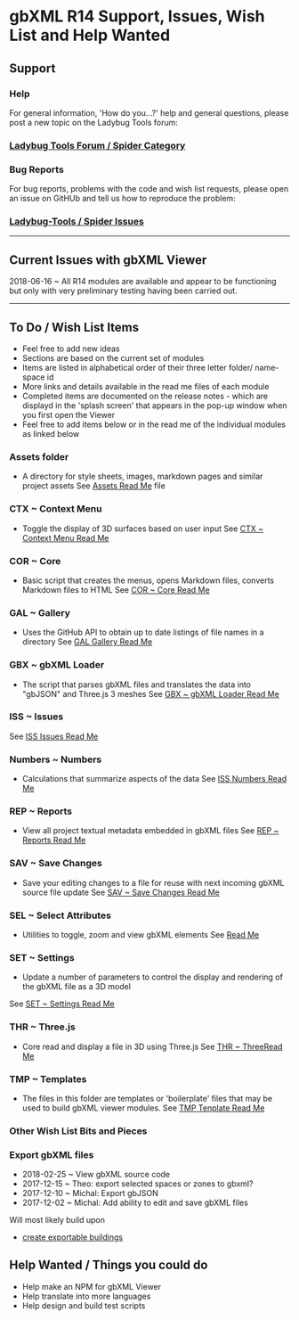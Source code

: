 
# gbXML R14 Support, Issues, Wish List and Help Wanted

## Support

### Help

For general information, 'How do you...?' help and general questions, please post a new topic on the Ladybug Tools forum:

### [Ladybug Tools Forum / Spider Category]( http://discourse.ladybug.tools/c/spider)


### Bug Reports

For bug reports, problems with the code and wish list requests, please open an issue on GitHUb and tell us how to reproduce the problem:

### [Ladybug-Tools / Spider Issues]( https://github.com/ladybug-tools/spider/issues )

***

## Current Issues with gbXML Viewer

2018-06-16 ~ All R14 modules are available and appear to be functioning but only with very preliminary testing having been carried out.


***

## To Do / Wish List Items

* Feel free to add new ideas
* Sections are based on the current set of modules
* Items are listed in alphabetical order of their three letter folder/ name-space id
* More links and details available in the read me files of each module
* Completed items are documented on the release notes - which are displayd in the 'splash screen' that appears in the pop-up window when you first open the Viewer
* Feel free to add items below or in the read me of the individual modules as linked below

### Assets folder

* A directory for style sheets, images, markdown pages and similar project assets
See [Assets Read Me]( http://www.ladybug.tools/spider/#gbxml-viewer/r14/assets/README.md ) file


### CTX ~ Context Menu

* Toggle the display of 3D surfaces based on user input
See [CTX ~ Context Menu Read Me]( http://www.ladybug.tools/spider/index.html#gbxml-viewer/r14/gv-ctx-context-menu/README.md )


### COR ~ Core

* Basic script that creates the menus, opens Markdown files, converts Markdown files to HTML
See [COR ~ Core Read Me]( http://www.ladybug.tools/spider/index.html#gbxml-viewer/r14/gv-cor-core/README.md )


### GAL ~ Gallery

* Uses the GitHub API to obtain up to date listings of file names in a directory
See [GAL Gallery Read Me]( http://www.ladybug.tools/spider/index.html#gbxml-viewer/r14/gv-gal-gallery/README.md )


### GBX ~ gbXML Loader 

* The script that parses gbXML files and translates the data into "gbJSON" and Three.js 3 meshes
See [GBX ~ gbXML Loader Read Me]( http://www.ladybug.tools/spider/index.html#gbxml-viewer/r14/gv-gbx-gbxml-loader/README.md )


### ISS ~ Issues

See [ISS Issues Read Me]( http://www.ladybug.tools/spider/index.html#gbxml-viewer/r14/gv-iss-issues/README.md )

### Numbers ~ Numbers
* Calculations that summarize aspects of the data
See [ISS Numbers Read Me]( http://www.ladybug.tools/spider/index.html#gbxml-viewer/r14/gv-iss-numbers/README.md )


### REP ~ Reports

* View all project textual metadata embedded in gbXML files
See [REP ~ Reports Read Me]( http://www.ladybug.tools/spider/index.html#gbxml-viewer/r14/gv-rep-reports/README.md )


### SAV ~ Save Changes

* Save your editing changes to a file for reuse with next incoming gbXML source file update
See [SAV ~ Save Changes Read Me]( http://www.ladybug.tools/spider/index.html#gbxml-viewer/r14/gv-sav-save-changes/README.md )


### SEL ~ Select Attributes

* Utilities to toggle, zoom and view gbXML elements
See [Read Me]( http://www.ladybug.tools/spider/index.html#gbxml-viewer/r14/gv-sel-select-attributes/README.md )


### SET ~ Settings

* Update a number of parameters to control the display and rendering of the gbXML file as a 3D model

See [SET ~ Settings Read Me]( http://www.ladybug.tools/spider/index.html#gbxml-viewer/r14/gv-set-settings/README.md )


### THR ~ Three.js

* Core read and display a file in 3D using Three.js
See [THR ~ ThreeRead Me]( http://www.ladybug.tools/spider/index.html#gbxml-viewer/r14/gv-thr-three/README.md )


### TMP ~ Templates

* The files in this folder are templates or 'boilerplate' files that may be used to build gbXML viewer modules.
See [TMP Tenplate Read Me]( http://www.ladybug.tools/spider/index.html#gbxml-viewer/r14/gv-tmp-template/README.md )



### Other Wish List Bits and Pieces


### Export gbXML files

* 2018-02-25 ~ View gbXML source code
* 2017-12-15 ~ Theo: export selected spaces or zones to gbxml?
* 2017-12-10 ~ Michal: Export gbJSON
* 2017-12-02 ~ Michal: Add ability to edit and save gbXML files

Will most likely build upon

* [create exportable buildings]( https://github.com/ladybug-tools/spider/tree/master/cookbook/07-create-exportable-buildings )


## Help Wanted / Things you could do

* Help make an NPM for gbXML Viewer
* Help translate into more languages
* Help design and build test scripts
